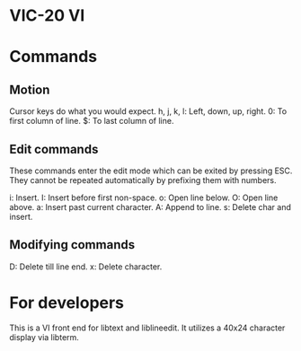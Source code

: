 VIC-20 VI
=========

# Commands

## Motion

Cursor keys do what you would expect.
h, j, k, l: Left, down, up, right.
0: To first column of line.
$: To last column of line.

## Edit commands

These commands enter the edit mode which
can be exited by pressing ESC.
They cannot be repeated automatically by
prefixing them with numbers.

i: Insert.
I: Insert before first non-space.
o: Open line below.
O: Open line above.
a: Insert past current character.
A: Append to line.
s: Delete char and insert.

## Modifying commands

D: Delete till line end.
x: Delete character.

# For developers

This is a VI front end for libtext and
liblineedit.  It utilizes a 40x24
character display via libterm.
